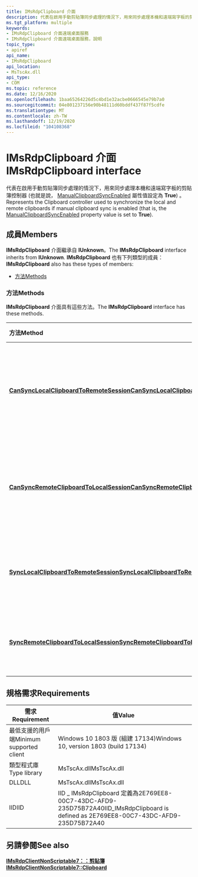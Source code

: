 ```yaml
---
title: IMsRdpClipboard 介面
description: 代表在啟用手動剪貼簿同步處理的情況下，用來同步處理本機和遠端寫字板的剪貼簿控制器。
ms.tgt_platform: multiple
keywords:
- IMsRdpClipboard 介面遠端桌面服務
- IMsRdpClipboard 介面遠端桌面服務，說明
topic_type:
- apiref
api_name:
- IMsRdpClipboard
api_location:
- MsTscAx.dll
api_type:
- COM
ms.topic: reference
ms.date: 12/16/2020
ms.openlocfilehash: 1baa65264226d5c4bd1e32acbe0666545e79b7a0
ms.sourcegitcommit: 04e801237156e90b48111d60bddf437f87f5cdfe
ms.translationtype: MT
ms.contentlocale: zh-TW
ms.lasthandoff: 12/19/2020
ms.locfileid: "104108368"
---
```

# <a name="imsrdpclipboard-interface"></a><span data-ttu-id="5797d-105">IMsRdpClipboard 介面</span><span class="sxs-lookup"><span data-stu-id="5797d-105">IMsRdpClipboard interface</span></span>

<span data-ttu-id="5797d-106">代表在啟用手動剪貼簿同步處理的情況下，用來同步處理本機和遠端寫字板的剪貼簿控制器 (也就是說， [ManualClipboardSyncEnabled](imsrdpextendedsettings-property.md) 屬性值設定為 **True**) 。</span><span class="sxs-lookup"><span data-stu-id="5797d-106">Represents the Clipboard controller used to synchronize the local and remote clipboards if manual clipboard sync is enabled (that is, the [ManualClipboardSyncEnabled](imsrdpextendedsettings-property.md) property value is set to **True**).</span></span>

## <a name="members"></a><span data-ttu-id="5797d-107">成員</span><span class="sxs-lookup"><span data-stu-id="5797d-107">Members</span></span>

<span data-ttu-id="5797d-108">**IMsRdpClipboard** 介面繼承自 **IUnknown**。</span><span class="sxs-lookup"><span data-stu-id="5797d-108">The **IMsRdpClipboard** interface inherits from **IUnknown**.</span></span> <span data-ttu-id="5797d-109">**IMsRdpClipboard** 也有下列類型的成員：</span><span class="sxs-lookup"><span data-stu-id="5797d-109">**IMsRdpClipboard** also has these types of members:</span></span>

- [<span data-ttu-id="5797d-110">方法</span><span class="sxs-lookup"><span data-stu-id="5797d-110">Methods</span></span>](#methods)

### <a name="methods"></a><span data-ttu-id="5797d-111">方法</span><span class="sxs-lookup"><span data-stu-id="5797d-111">Methods</span></span>

<span data-ttu-id="5797d-112">**IMsRdpClipboard** 介面具有這些方法。</span><span class="sxs-lookup"><span data-stu-id="5797d-112">The **IMsRdpClipboard** interface has these methods.</span></span>


| <span data-ttu-id="5797d-113">方法</span><span class="sxs-lookup"><span data-stu-id="5797d-113">Method</span></span>        | <span data-ttu-id="5797d-114">描述</span><span class="sxs-lookup"><span data-stu-id="5797d-114">Description</span></span>      |
|:---------------|:----------------|
| [<span data-ttu-id="5797d-115">**CanSyncLocalClipboardToRemoteSession**</span><span class="sxs-lookup"><span data-stu-id="5797d-115">**CanSyncLocalClipboardToRemoteSession**</span></span>](imsrdpclipboard-cansynclocalclipboardtoremotesession.md)       |  <span data-ttu-id="5797d-116">指出本機剪貼簿是否可以同步到遠端會話。</span><span class="sxs-lookup"><span data-stu-id="5797d-116">Indicates whether the local Clipboard can be synced to the remote session.</span></span>                   |
| [<span data-ttu-id="5797d-117">**CanSyncRemoteClipboardToLocalSession**</span><span class="sxs-lookup"><span data-stu-id="5797d-117">**CanSyncRemoteClipboardToLocalSession**</span></span>](imsrdpclipboard-cansyncremoteclipboardtolocalsession.md)       |  <span data-ttu-id="5797d-118">指出遠端剪貼簿是否可同步處理至本機會話。</span><span class="sxs-lookup"><span data-stu-id="5797d-118">Indicates whether the remote Clipboard can be synced to the local session.</span></span>                   |
| [<span data-ttu-id="5797d-119">**SyncLocalClipboardToRemoteSession**</span><span class="sxs-lookup"><span data-stu-id="5797d-119">**SyncLocalClipboardToRemoteSession**</span></span>](imsrdpclipboard-synclocalclipboardtoremotesession.md)       |  <span data-ttu-id="5797d-120">將本機剪貼簿同步到遠端會話。</span><span class="sxs-lookup"><span data-stu-id="5797d-120">Syncs the local Clipboard to the remote session.</span></span>                   |
| [<span data-ttu-id="5797d-121">**SyncRemoteClipboardToLocalSession**</span><span class="sxs-lookup"><span data-stu-id="5797d-121">**SyncRemoteClipboardToLocalSession**</span></span>](imsrdpclipboard-syncremoteclipboardtolocalsession.md)       |   <span data-ttu-id="5797d-122">將遠端剪貼簿同步處理至本機會話。</span><span class="sxs-lookup"><span data-stu-id="5797d-122">Syncs the remote Clipboard to the local session.</span></span>                      |

## <a name="requirements"></a><span data-ttu-id="5797d-123">規格需求</span><span class="sxs-lookup"><span data-stu-id="5797d-123">Requirements</span></span>

| <span data-ttu-id="5797d-124">需求</span><span class="sxs-lookup"><span data-stu-id="5797d-124">Requirement</span></span> | <span data-ttu-id="5797d-125">值</span><span class="sxs-lookup"><span data-stu-id="5797d-125">Value</span></span> |
|-------------------------------------|---------------------------------------|
| <span data-ttu-id="5797d-126">最低支援的用戶端</span><span class="sxs-lookup"><span data-stu-id="5797d-126">Minimum supported client</span></span>| <span data-ttu-id="5797d-127">Windows 10 1803 版 (組建 17134)</span><span class="sxs-lookup"><span data-stu-id="5797d-127">Windows 10, version 1803 (build 17134)</span></span>      |
| <span data-ttu-id="5797d-128">類型程式庫</span><span class="sxs-lookup"><span data-stu-id="5797d-128">Type library</span></span>            | <span data-ttu-id="5797d-129">MsTscAx.dll</span><span class="sxs-lookup"><span data-stu-id="5797d-129">MsTscAx.dll</span></span>                        |
| <span data-ttu-id="5797d-130">DLL</span><span class="sxs-lookup"><span data-stu-id="5797d-130">DLL</span></span>                  | <span data-ttu-id="5797d-131">MsTscAx.dll</span><span class="sxs-lookup"><span data-stu-id="5797d-131">MsTscAx.dll</span></span>     |
| <span data-ttu-id="5797d-132">IID</span><span class="sxs-lookup"><span data-stu-id="5797d-132">IID</span></span>                      | <span data-ttu-id="5797d-133">IID \_ IMsRdpClipboard 定義為2E769EE8-00C7-43DC-AFD9-235D75B72A40</span><span class="sxs-lookup"><span data-stu-id="5797d-133">IID\_IMsRdpClipboard is defined as 2E769EE8-00C7-43DC-AFD9-235D75B72A40</span></span>            |

## <a name="see-also"></a><span data-ttu-id="5797d-134">另請參閱</span><span class="sxs-lookup"><span data-stu-id="5797d-134">See also</span></span>

<dl> <dt>

[<span data-ttu-id="5797d-135">**IMsRdpClientNonScriptable7：：剪貼簿**</span><span class="sxs-lookup"><span data-stu-id="5797d-135">**IMsRdpClientNonScriptable7::Clipboard**</span></span>](imsrdpclientnonscriptable7-clipboard.md)
</dt> </dl>
